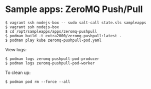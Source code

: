 # Sample apps: ZeroMQ Push/Pull

```
$ vagrant ssh nodejs-box -- sudo salt-call state.sls sampleapps
$ vagrant ssh nodejs-box
$ cd /opt/sampleapps/apps/zeromq-pushpull
$ podman build -t extra2000/zeromq-pushpull:latest .
$ podman play kube zeromq-pushpull-pod.yaml
```

View logs:
```
$ podman logs zeromq-pushpull-pod-producer
$ podman logs zeromq-pushpull-pod-worker
```

To clean up:
```
$ podman pod rm --force --all
```
